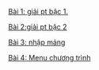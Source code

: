 [Bài 1: giải pt bậc 1.](https://github.com/FASTTRACKSE/FFSE1704.JavaCore/blob/master/ffse1702008_hao/src/fasttrackse/javacore/assignment/Assignment1.java)

[Bài 2:giải pt bậc 2](https://github.com/FASTTRACKSE/FFSE1704.JavaCore/blob/master/ffse1702008_hao/src/fasttrackse/javacore/assignment/Assignment2.java)

[Bài 3: nhập mảng](https://github.com/FASTTRACKSE/FFSE1704.JavaCore/blob/master/ffse1702008_hao/src/fasttrackse/javacore/assignment/Assignment3.java)

[Bài 4: Menu chương trình](https://github.com/FASTTRACKSE/FFSE1704.JavaCore/blob/master/ffse1702008_hao/src/fasttrackse/javacore/assignment/Assignment4.java)

